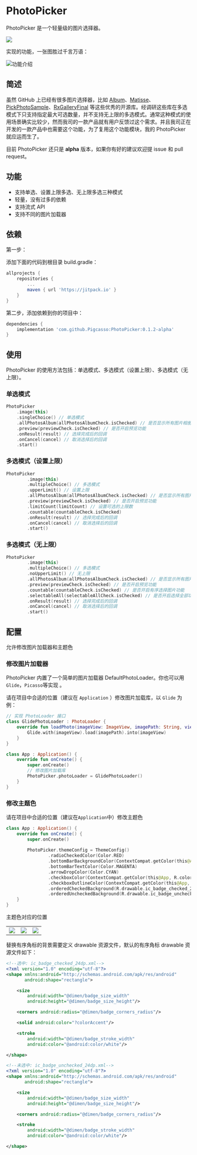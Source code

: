 # PhotoPicker

PhotoPicker 是一个轻量级的图片选择器。

[![](https://jitpack.io/v/Pigcasso/PhotoPicker.svg)](https://jitpack.io/#Pigcasso/PhotoPicker)

实现的功能，一张图胜过千言万语：

![功能介绍](./images/feature.jpeg)

## 简述

虽然 GitHub 上已经有很多图片选择器，比如 [Album][Album]、[Matisse][Matisse]、[PickPhotoSample][PickPhotoSample]、[RxGalleryFinal][RxGalleryFinal] 等这些优秀的开源库。经调研这些库在多选模式下只支持指定最大可选数量，并不支持无上限的多选模式。通常这种模式的使用场景确实比较少，然而我司的一款产品就有用户反馈过这个需求。并且我司正在开发的一款产品中也需要这个功能，为了复用这个功能模块，我的 PhotoPicker 就应运而生了。

目前 PhotoPicker 还只是 **alpha** 版本，如果你有好的建议欢迎提 issue 和 pull request。

## 功能

- 支持单选、设置上限多选、无上限多选三种模式
- 轻量，没有过多的依赖
- 支持流式 API
- 支持不同的图片加载器

## 依赖

第一步：

添加下面的代码到根目录 build.gradle：

```groovy
allprojects {
	repositories {
		...
		maven { url 'https://jitpack.io' }
	}
}
```

第二步，添加依赖到你的项目中：

```groovy
dependencies {
	implementation 'com.github.Pigcasso:PhotoPicker:0.1.2-alpha'
}
```

## 使用

PhotoPicker 的使用方法包括：单选模式、多选模式（设置上限）、多选模式（无上限）。

### 单选模式

```kotlin
PhotoPicker
	.image(this)
	.singleChoice() // 单选模式
	.allPhotosAlbum(allPhotosAlbumCheck.isChecked) // 是否显示所有图片相册
	.preview(previewCheck.isChecked) // 是否开启预览功能
	.onResult(result) // 选择完成后的回调
    .onCancel(cancel) // 取消选择后的回调
	.start()
```

### 多选模式（设置上限）

```kotlin
PhotoPicker
        .image(this)
        .multipleChoice() // 多选模式
        .upperLimit() // 设置上限
        .allPhotosAlbum(allPhotosAlbumCheck.isChecked) // 是否显示所有图片相册
        .preview(previewCheck.isChecked) // 是否开启预览功能
        .limitCount(limitCount) // 设置可选的上限数
        .countable(countableCheck.isChecked)
        .onResult(result) // 选择完成后的回调
        .onCancel(cancel) // 取消选择后的回调
        .start()
```

### 多选模式（无上限）

```kotlin
PhotoPicker
        .image(this)
        .multipleChoice() // 多选模式
        .noUpperLimit() // 无上限
        .allPhotosAlbum(allPhotosAlbumCheck.isChecked) // 是否显示所有图片相册
        .preview(previewCheck.isChecked) // 是否开启预览功能
        .countable(countableCheck.isChecked) // 是否开启有序选择图片功能
        .selectableAll(selectableAllCheck.isChecked) // 是否开启选择全部功能
        .onResult(result) // 选择完成后的回调
        .onCancel(cancel) // 取消选择后的回调
        .start()
```

## 配置

允许修改图片加载器和主题色

### 修改图片加载器

PhotoPicker 内置了一个简单的图片加载器 DefaultPhotoLoader。你也可以用`Glide`，`Picasso`等实现 。

请在项目中合适的位置（建议在 `Application` ）修改图片加载库，以 `Glide` 为例：

```kotlin
// 实现 PhotoLoader 接口
class GlidePhotoLoader : PhotoLoader {
    override fun loadPhoto(imageView: ImageView, imagePath: String, viewWidth: Int, viewHeight: Int) {
        Glide.with(imageView).load(imagePath).into(imageView)
    }
}

class App : Application() {
    override fun onCreate() {
        super.onCreate()
        // 修改图片加载库
        PhotoPicker.photoLoader = GlidePhotoLoader()
    }
}
```

### 修改主题色

请在项目中合适的位置（建议在`Application`中）修改主题色

```kotlin
class App : Application() {
    override fun onCreate() {
        super.onCreate()
        
        PhotoPicker.themeConfig = ThemeConfig()
                .radioCheckedColor(Color.RED)
                .bottomBarBackgroundColor(ContextCompat.getColor(this@App, R.color.colorPrimary))
                .bottomBarTextColor(Color.MAGENTA)
                .arrowDropColor(Color.CYAN)
                .checkboxColor(ContextCompat.getColor(this@App, R.color.colorAccent))
                .checkboxOutlineColor(ContextCompat.getColor(this@App, R.color.colorAccent))
        		.orderedCheckedBackground(R.drawable.ic_badge_checked_24dp)
                .orderedUncheckedBackground(R.drawable.ic_badge_unchecked_24dp)
    }
}
```

主题色对应的位置

|                                   |                                   |                                   |
| --------------------------------- | --------------------------------- | --------------------------------- |
| ![](./images/theme-config-1.jpg) | ![](./images/theme-config-2.jpg) | ![](./images/theme-config-3.jpg) |

替换有序角标的背景需要定义 drawable 资源文件，默认的有序角标 drawable 资源文件如下：

```xml
<!--选中: ic_badge_checked_24dp.xml-->
<?xml version="1.0" encoding="utf-8"?>
<shape xmlns:android="http://schemas.android.com/apk/res/android"
       android:shape="rectangle">

    <size
        android:width="@dimen/badge_size_width"
        android:height="@dimen/badge_size_height"/>

    <corners android:radius="@dimen/badge_corners_radius"/>

    <solid android:color="?colorAccent"/>

    <stroke
        android:width="@dimen/badge_stroke_width"
        android:color="@android:color/white"/>

</shape>

<!--未选中: ic_badge_unchecked_24dp.xml-->
<?xml version="1.0" encoding="utf-8"?>
<shape xmlns:android="http://schemas.android.com/apk/res/android"
       android:shape="rectangle">

    <size
        android:width="@dimen/badge_size_width"
        android:height="@dimen/badge_size_height"/>

    <corners android:radius="@dimen/badge_corners_radius"/>

    <stroke
        android:width="@dimen/badge_stroke_width"
        android:color="@android:color/white"/>

</shape>
```



[Matisse]: https://github.com/zhihu/Matisse
[PickPhotoSample]: https://github.com/Werb/PickPhotoSample
[RxGalleryFinal]: https://github.com/FinalTeam/RxGalleryFinal
[Album]: https://github.com/yanzhenjie/Album
